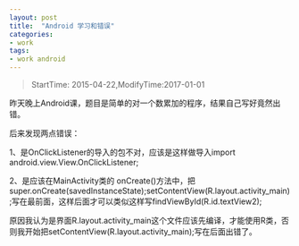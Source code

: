 ```yaml
---
layout: post
title:  "Android 学习和错误"
categories:
- work
tags:
- work android
---
```


> StartTime: 2015-04-22,ModifyTime:2017-01-01

昨天晚上Android课，题目是简单的对一个数累加的程序，结果自己写好竟然出错。

<!---more--->

后来发现两点错误：

1、是OnClickListener的导入的包不对，应该是这样做导入import android.view.View.OnClickListener;

2、是应该在MainActivity类的 onCreate()方法中，把super.onCreate(savedInstanceState);setContentView(R.layout.activity_main);写在最前面，这样后面才可以类似这样写findViewById(R.id.textView2);

原因我认为是界面R.layout.activity_main这个文件应该先编译，才能使用R类，否则我开始把setContentView(R.layout.activity_main);写在后面出错了。
